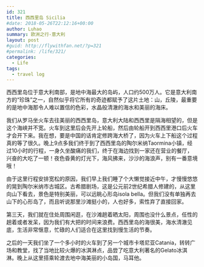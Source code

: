 ```yaml
---
id: 321
title: 西西里岛 Sicilia
#date: 2018-05-26T22:12:16+00:00
author: Luhao
summary: 欧洲之行-意大利
layout: post
#guid: http://flywithfan.net/?p=321
#permalink: /life/321/
categories:
  - Life
tags:
  - travel log
---
```

西西里岛位于意大利南部，是地中海最大的岛屿，人口约500万人。它是意大利南方的“珍珠”之一，自然似乎将它所有的奇迹都赋予了这片土地：山，丘陵，最重要的是地中海那令人难以置信的色彩，水晶般清澈的海水和美丽的海床。

我们从罗马坐火车去往美丽的西西里岛，意大利大陆和西西里是隔海相望的，但是这个海峡并不宽。火车到这里后会先开上轮船，然后由轮船开到西西里港口后火车才会开下来。我在想，要是中国的话肯定修跨海大桥了，因为火车上下船这个过程真的等了很久。晚上9点多我们终于到了西西里岛的陶尔米纳Taormina小镇，经过10小时的行程，一身久坐酸痛的我们，终于在海边找到一家还在营业的餐厅，兴奋的大吃了一顿！夜色昏黄的灯光下，海风拂来，沙沙的海浪声，别有一番意境哦！

由于这里行程安排宽松的原因，我们早上我们睡了个大懒觉接近中午，才慢慢悠悠的晃到陶尔米纳市古城区。古希腊剧场，这是公元前2世纪希腊人修建的，从这里向山下看去，景色是特别美丽，可以远眺心形岛isola bella。但我们没有单独再去山下的心形岛了，而且听说那里沙滩挺小的，人也好多，索性弃了直接回家。

第三天，我们就在住处周围闲逛，在沙滩趟着晒太阳，周围也没什么景点，任性的趟着或者发呆，因为我们有大把的时间来浪费。西西里岛的海很美，海水清澈见底，生活非常惬意，忙碌的人们适合在这里找到慢生活的节奏。

之后的一天我们坐了一个多小时的火车到了另一个城市卡塔尼亚Catania，转转广场和教堂，找了当地比较火爆的冰淇淋点，品尝了吃意大利著名的Gelato冰淇淋。晚上从这里搭乘轮渡去地中海美丽的小岛国，马耳他。